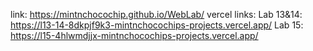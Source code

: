 link: https://mintnchocochip.github.io/WebLab/
vercel links:
Lab 13&14: https://l13-14-8dkpjf9k3-mintnchocochips-projects.vercel.app/
Lab 15: https://l15-4hlwmdjjx-mintnchocochips-projects.vercel.app/
